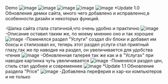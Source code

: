  Demo
![image](https://github.com/user-attachments/assets/9cece8ab-0e5d-4e8d-bb66-d08419f56ad8)
![image](https://github.com/user-attachments/assets/719db668-d5f3-45f5-a6d0-692fca2785e1)
![image](https://github.com/user-attachments/assets/71a1713d-80d3-4920-a51c-6714eb9aa097)
![image](https://github.com/user-attachments/assets/12c608cb-da07-427b-841b-28e47e51c909)
![image](https://github.com/user-attachments/assets/f2834201-4731-43e4-b0b5-2f5f36ed7a1e)
  *Update 1.0
Обновление демки сайта, много чего добавлено и исправленно,в особенности дизайн и некоторых функций.

-Шапка сайта стала статичной,что очень удобно и практично
![image](https://github.com/user-attachments/assets/04c87a25-d543-4db4-ba05-38c55b28a12c)
-Описание оставил таким же, по моему мнению оно и так хорошее
![image](https://github.com/user-attachments/assets/b6ec3af1-e313-42d9-a645-180a908a07a7)
-Поменялся раздел "Услуги" создал div блоки и добавил им боксы и стилизовал их, теперь этот раздел услуги стал приятный глазу,так же пр наводке на раздел, он увеличивается для удобства чтения
![image](https://github.com/user-attachments/assets/44217831-e7e8-4d8a-b8d6-4dc6cf464753)
-Обновленная галерея так же как и в "Услугах" при наводке картинка чуть увеличивается
![image](https://github.com/user-attachments/assets/5be0aee6-7544-45c9-a9ba-30ddf9308398)
-Поменялся раздел цен, стиль стал удобнее и современнее
![image](https://github.com/user-attachments/assets/ce7829d5-f943-4df4-9464-5962e195a85b)
  *Update 1.1
  Обновление раздела "Price"
![image](https://github.com/user-attachments/assets/a9bea523-2a04-4e9d-a09b-7fddf9b86fdb)
-Добавлена переферия и хар-ки компьютеров и не только 

